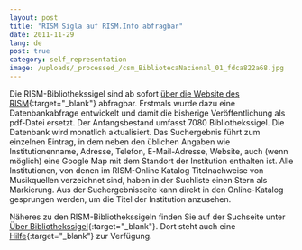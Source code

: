 ```yaml
---
layout: post
title: "RISM Sigla auf RISM.Info abfragbar"
date: 2011-11-29
lang: de
post: true
category: self_representation
image: /uploads/_processed_/csm_BibliotecaNacional_01_fdca822a68.jpg
---
```



Die RISM-Bibliothekssigel sind ab sofort [über die Website des RISM](http://www.rism.info/de/community/entwicklung/rism-bibliothekssigel.html){:target="_blank"} abfragbar. Erstmals wurde dazu eine Datenbankabfrage entwickelt und damit die bisherige Veröffentlichung als pdf-Datei ersetzt. Der Anfangsbestand umfasst 7080 Bibliothekssigel. Die Datenbank wird monatlich aktualisiert. Das Suchergebnis führt zum einzelnen Eintrag, in dem neben den üblichen Angaben wie Institutionenname, Adresse, Telefon, E-Mail-Adresse, Website, auch (wenn möglich) eine Google Map mit dem Standort der Institution enthalten ist. Alle Institutionen, von denen im RISM-Online Katalog Titelnachweise von Musikquellen verzeichnet sind, haben in der Suchliste einen Stern als Markierung. Aus der Suchergebnisseite kann direkt in den Online-Katalog gesprungen werden, um die Titel der Institution anzusehen.

Näheres zu den RISM-Bibliothekssigeln finden Sie auf der Suchseite unter [Über Bibliothekssigel](http://www.rism.info/de/community/entwicklung/rism-bibliothekssigel/ueber-sigel.html){:target="_blank"}. Dort steht auch eine [Hilfe](http://www.rism.info/de/community/entwicklung/rism-bibliothekssigel/hilfe.html){:target="_blank"} zur Verfügung.